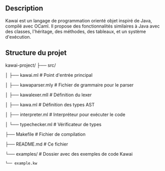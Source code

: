 ## Description

Kawai est un langage de programmation orienté objet inspiré de Java, compilé avec OCaml. Il propose des fonctionnalités similaires à Java avec des classes, l'héritage, des méthodes, des tableaux, et un système d'exécution.

## Structure du projet

kawai-project/
├── src/

│   ├── kawai.ml          # Point d'entrée principal

│   ├── kawaparser.mly    # Fichier de grammaire pour le parser

│   ├── kawalexer.mll     # Définition du lexer

│   ├── kawa.ml           # Définition des types AST

│   ├── interpreter.ml    # Interpréteur pour exécuter le code

│   └── typechecker.ml    # Vérificateur de types

├── Makefile              # Fichier de compilation

├── README.md             # Ce fichier

└── examples/             # Dossier avec des exemples de code Kawai

    └── example.kw
